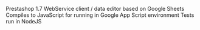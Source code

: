 Prestashop 1.7 WebService client / data editor based on Google Sheets
Compiles to JavaScript for running in Google App Script environment
Tests run in NodeJS